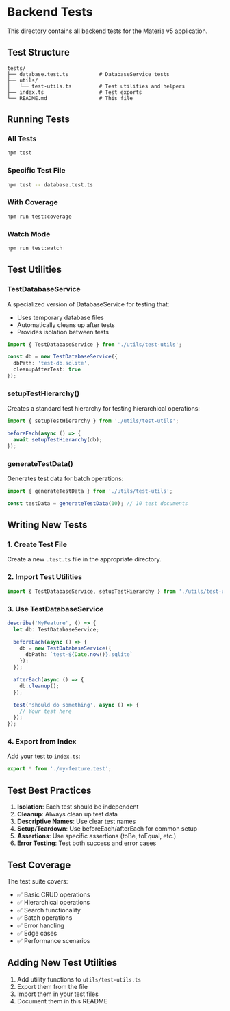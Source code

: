 # Backend Tests

This directory contains all backend tests for the Materia v5 application.

## Test Structure

```
tests/
├── database.test.ts          # DatabaseService tests
├── utils/
│   └── test-utils.ts         # Test utilities and helpers
├── index.ts                  # Test exports
└── README.md                 # This file
```

## Running Tests

### All Tests
```bash
npm test
```

### Specific Test File
```bash
npm test -- database.test.ts
```

### With Coverage
```bash
npm run test:coverage
```

### Watch Mode
```bash
npm run test:watch
```

## Test Utilities

### TestDatabaseService
A specialized version of DatabaseService for testing that:
- Uses temporary database files
- Automatically cleans up after tests
- Provides isolation between tests

```typescript
import { TestDatabaseService } from './utils/test-utils';

const db = new TestDatabaseService({
  dbPath: 'test-db.sqlite',
  cleanupAfterTest: true
});
```

### setupTestHierarchy()
Creates a standard test hierarchy for testing hierarchical operations:

```typescript
import { setupTestHierarchy } from './utils/test-utils';

beforeEach(async () => {
  await setupTestHierarchy(db);
});
```

### generateTestData()
Generates test data for batch operations:

```typescript
import { generateTestData } from './utils/test-utils';

const testData = generateTestData(10); // 10 test documents
```

## Writing New Tests

### 1. Create Test File
Create a new `.test.ts` file in the appropriate directory.

### 2. Import Test Utilities
```typescript
import { TestDatabaseService, setupTestHierarchy } from './utils/test-utils';
```

### 3. Use TestDatabaseService
```typescript
describe('MyFeature', () => {
  let db: TestDatabaseService;

  beforeEach(async () => {
    db = new TestDatabaseService({
      dbPath: `test-${Date.now()}.sqlite`
    });
  });

  afterEach(async () => {
    db.cleanup();
  });

  test('should do something', async () => {
    // Your test here
  });
});
```

### 4. Export from Index
Add your test to `index.ts`:
```typescript
export * from './my-feature.test';
```

## Test Best Practices

1. **Isolation**: Each test should be independent
2. **Cleanup**: Always clean up test data
3. **Descriptive Names**: Use clear test names
4. **Setup/Teardown**: Use beforeEach/afterEach for common setup
5. **Assertions**: Use specific assertions (toBe, toEqual, etc.)
6. **Error Testing**: Test both success and error cases

## Test Coverage

The test suite covers:
- ✅ Basic CRUD operations
- ✅ Hierarchical operations
- ✅ Search functionality
- ✅ Batch operations
- ✅ Error handling
- ✅ Edge cases
- ✅ Performance scenarios

## Adding New Test Utilities

1. Add utility functions to `utils/test-utils.ts`
2. Export them from the file
3. Import them in your test files
4. Document them in this README
